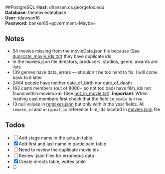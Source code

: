 ##PostgreSQL
__Host:__ dhansen.cs.georgefox.edu \
__Database:__ themoviedatabase \
__User:__ tdawson16\
__Password:__ banker85=government=Maybe=
## Notes

- 54 movies missing from the movieData.json file because (See [duplicate_movie_ids.txt](duplicate_movie_ids.txt))
they have duplicate ids
- In the movies.json file directors, producers, studios, genre, awards are lists
- 139 genres have data_errors &mdash; shouldn't be too hard to fix. I will come back to it later
- 2464 people have neither date_of_birth nor date_of_death
- 163 casts members (out of 8000+ so not too bad) have film_ids not found within movies.xml (See [not_in_movie.txt](not_in_movie.txt)). 
**Important**: When loading cast members first check that the field `in_movie` is `true`. 
- 13 null values in [remakes.json](Data_json/remakes.json) but only with in the year fields. All `remake_id` and 
`original_id` reference film_ids located in [movies.json](Data_json/movies.json) file

## Todos
- [ ] Add stage name in the acts_in table
- [x] Add first and last name in participant table
- [ ] Need to review the duplicate movie ids
- [ ] Review .json files for erroneous data
- [x] Create directs table, writes table
- [ ]